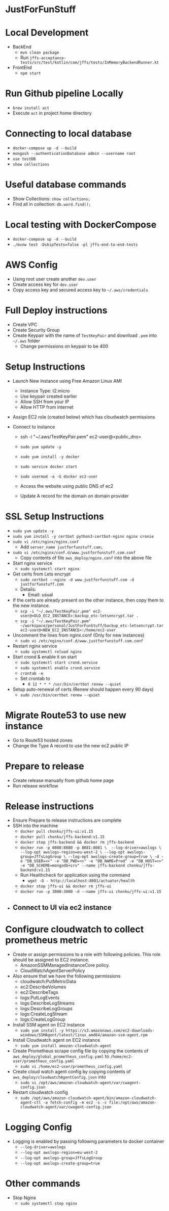# JustForFunStuff

# Local Development
 - BackEnd
   - `mvn clean package`
   - Run `jffs-acceptance-tests/src/test/kotlin/com/jffs/tests/InMemoryBackendRunner.kt`
 - FrontEnd
   - `npm start`

# Run Github pipeline Locally
 - `brew install act`
 - Execute `act` in project home directory

# Connecting to local database
 - `docker-compose up -d --build`
 - `mongosh --authenticationDatabase admin --username root` 
 - `use testDB`
 - `show collections`

# Useful database commands
 - Show Collections: `show collections;`
 - Find all in collection: `db.word.find();`

# Local testing with DockerCompose
 - `docker-compose up -d --build`
 - `./mvnw test -DskipTests=false -pl jffs-end-to-end-tests`

# AWS Config
 - Using root user create another `dev.user`
 - Create access key for `dev.user`
 - Copy access key and secured access key to `~/.aws/credentials`

# Full Deploy instructions
 - Create VPC
 - Create Security Group
 - Create Keypair with the name of `TestKeyPair` and download `.pem` into `~/.aws` folder
   - Change permissions on keypair to be 400

# Setup Instructions
 - Launch New Instance using Free Amazon Linux AMI
   - Instance Type: t2.micro
   - Use keypair created earlier
   - Allow SSH from your IP
   - Allow HTTP from internet
 - Assign EC2 role (created below) which has cloudwatch permissions
   
 - Connect to instance
   - ssh -i "~/.aws/TestKeyPair.pem" ec2-user@<public_dns>
   - `sudo yum update -y`
   - `sudo yum install -y docker`
   - `sudo service docker start`
   - `sudo usermod -a -G docker ec2-user`

   - Access the website using public DNS of ec2
   - Update A record for the domain on domain provider

# SSL Setup Instructions
 - `sudo yum update -y`
 - `sudo yum install -y certbot python3-certbot-nginx nginx cronie`
 - `sudo vi /etc/nginx/nginx.conf`
     - Add `server_name justforfunstuff.com;`
 - `sudo vi /etc/nginx/conf.d/www.justforfunstuff.com.conf`
     - Copy contents of file `aws_deploy/nginx.conf` into the above file
 - Start nginx service
   - `sudo systemctl start nginx`
 - Get certs from Lets encrypt
    - `sudo certbot --nginx -d www.justforfunstuff.com -d justforfunstuff.com`
    - Details:
      - Email: usual
 - If the certs are already present on the other instance, then copy them to the new instance.
    - `scp -i "~/.aws/TestKeyPair.pem" ec2-user@<OLD_EC2_INSTANCE>:backup_etc-letsencrypt.tar .`
    - `scp -i "~/.aws/TestKeyPair.pem" ~/workspace/personal/JustForFunStuff/backup_etc-letsencrypt.tar ec2-user@<NEW_EC2_INSTANCE>:/home/ec2-user`
 - Uncomment the lines from nginx.conf (Only for new instances)
   - `sudo vi /etc/nginx/conf.d/www.justforfunstuff.com.conf`
 - Restart nginx service
     - `sudo systemctl reload nginx`
 - Start crond & enable it on start
   - `sudo systemctl start crond.service`
   - `sudo systemctl enable crond.service`
   - `crontab -e`
   - Set crontab to 
     - `0 12 * * * /usr/bin/certbot renew --quiet`
 - Setup auto-renewal of certs (Renew should happen every 90 days)
   - `sudo /usr/bin/certbot renew --quiet`

# Migrate Route53 to use new instance
 - Go to Route53 hosted zones
 - Change the Type A record to use the new ec2 public IP

# Prepare to release
- Create release manually from github home page
- Run release workflow

# Release instructions
  - Ensure Prepare to release instructions are complete
  - SSH into the machine
    - `docker pull chonku/jffs-ui:v1.15`
    - `docker pull chonku/jffs-backend:v1.15`
    - `docker stop jffs-backend && docker rm jffs-backend`
    - `docker run -p 8080:8080 -p 8081:8081 \ 
      --log-driver=awslogs \
      --log-opt awslogs-region=eu-west-2 \
      --log-opt awslogs-group=JffsLogGroup \
      --log-opt awslogs-create-group=true \
      -d -e "DB_USER=<>" -e "DB_PWD=<>" -e "DB_NAME=Prod" -e "DB_HOST=<>" -e "DB_SCHEME=mongodb+srv" --name jffs-backend chonku/jffs-backend:v1.15`
    - Run Healthcheck for application using the command
      - `wget -O - http://localhost:8081/actuator/health` 
    - `docker stop jffs-ui && docker rm jffs-ui`
    - `docker run -p 3000:3000 -d --name jffs-ui chonku/jffs-ui:v1.15`
  - Connect to UI via ec2 instance
    - 

# Configure cloudwatch to collect prometheus metric
  - Create or assign permissions to a role with following policies. This role should be assigned to EC2 instance.
    - AmazonSSMManagedInstanceCore policy.
    - CloudWatchAgentServerPolicy
  - Also ensure that we have the following permissions
    - cloudwatch:PutMetricData 
    - ec2:DescribeVolumes 
    - ec2:DescribeTags 
    - logs:PutLogEvents 
    - logs:DescribeLogStreams 
    - logs:DescribeLogGroups 
    - logs:CreateLogStream 
    - logs:CreateLogGroup
  - Install SSM agent on EC2 instance
    - `sudo yum install -y https://s3.amazonaws.com/ec2-downloads-windows/SSMAgent/latest/linux_amd64/amazon-ssm-agent.rpm`
  - Install Cloudwatch agent on EC2 instance
    - `sudo yum install amazon-cloudwatch-agent`
  - Create Prometheus scrape config file by copying the contents of `aws_deploy/global_prometheus_config.yaml` to `/home/ec2-user/prometheus_config.yaml`
    - `sudo vi /home/ec2-user/prometheus_config.yaml`
  - Create cloud watch agent config by copying contents of `aws_deploy/cloudwatchAgentConfig.json` into
    - `sudo vi /opt/aws/amazon-cloudwatch-agent/var/cwagent-config.json`
  - Restart cloudwatch config
    - `sudo /opt/aws/amazon-cloudwatch-agent/bin/amazon-cloudwatch-agent-ctl -a fetch-config -m ec2 -s -c file:/opt/aws/amazon-cloudwatch-agent/var/cwagent-config.json`

# Logging Config
 - Logging is enabled by passing following parameters to docker container
   - `--log-driver=awslogs`
   - `--log-opt awslogs-region=eu-west-2`
   - `--log-opt awslogs-group=JffsLogGroup`
   - `--log-opt awslogs-create-group=true`

# Other commands
   - Stop Nginx
     - `sudo systemctl stop nginx`

   
